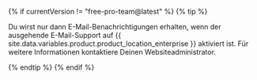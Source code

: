 {% if currentVersion != "free-pro-team@latest" %}
  {% tip %}

  Du wirst nur dann E-Mail-Benachrichtigungen erhalten, wenn der ausgehende E-Mail-Support auf {{ site.data.variables.product.product_location_enterprise }} aktiviert ist. Für weitere Informationen kontaktiere Deinen Websiteadministrator.

  {% endtip %}
{% endif %}
